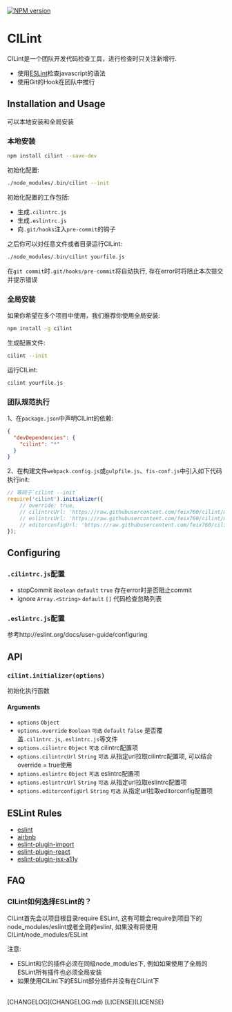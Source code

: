 
[![NPM version][npm-image]][npm-url]

# CILint

CILint是一个团队开发代码检查工具，进行检查时只关注新增行.

- 使用[ESLint](http://eslint.org/)检查javascript的语法
- 使用Git的Hook在团队中推行

## Installation and Usage

可以本地安装和全局安装

### 本地安装

```sh
npm install cilint --save-dev
```

初始化配置:

```sh
./node_modules/.bin/cilint --init
```

初始化配置的工作包括:

- 生成`.cilintrc.js`
- 生成`.eslintrc.js`
- 向`.git/hooks`注入`pre-commit`的钩子

之后你可以对任意文件或者目录运行CILint:

```sh
./node_modules/.bin/cilint yourfile.js
```

在`git commit`时`.git/hooks/pre-commit`将自动执行, 存在error时将阻止本次提交并提示错误

### 全局安装

如果你希望在多个项目中使用，我们推荐你使用全局安装:

```sh
npm install -g cilint
```

生成配置文件:

```sh
cilint --init
```

运行CILint:

```sh
cilint yourfile.js
```

### 团队规范执行

1、在`package.json`中声明CILint的依赖:

```json
{
  "devDependencies": {
    "cilint": "*"
  }
}
```

2、在构建文件`webpack.config.js`或`gulpfile.js`、`fis-conf.js`中引入如下代码执行init:

```javascript
// 等同于`cilint --init`
require('cilint').initializer({
    // override: true,
    // cilintrcUrl: 'https://raw.githubusercontent.com/feix760/cilint/master/conf/cilintrc.js',
    // eslintrcUrl: 'https://raw.githubusercontent.com/feix760/cilint/master/conf/eslintrc.js',
    // editorconfigUrl: 'https://raw.githubusercontent.com/feix760/cilint/master/conf/editorconfig',
});
```

## Configuring 

### `.cilintrc.js`配置

- stopCommit `Boolean` `default` `true` 存在error时是否阻止commit
- ignore `Array.<String>` `default` `[]` 代码检查忽略列表

### `.eslintrc.js`配置

参考http://eslint.org/docs/user-guide/configuring

## API

### `cilint.initializer(options)`

初始化执行函数

#### Arguments

- `options` `Object`
- `options.override` `Boolean` `可选` `default` `false` 是否覆盖`.cilintrc.js`,`.eslintrc.js`等文件
- `options.cilintrc` `Object` `可选` cilintrc配置项
- `options.cilintrcUrl` `String` `可选` 从指定url拉取cilintrc配置项, 可以结合override = true使用
- `options.eslintrc` `Object` `可选` eslintrc配置项
- `options.eslintrcUrl` `String` `可选` 从指定url拉取eslintrc配置项
- `options.editorconfigUrl` `String` `可选` 从指定url拉取editorconfig配置项

## ESLint Rules

- [eslint](http://eslint.org/docs/rules/)
- [airbnb](https://github.com/airbnb/javascript)
- [eslint-plugin-import](https://github.com/benmosher/eslint-plugin-import#rules)
- [eslint-plugin-react](https://github.com/yannickcr/eslint-plugin-react#list-of-supported-rules)
- [eslint-plugin-jsx-a11y](https://github.com/evcohen/eslint-plugin-jsx-a11y#supported-rules)

## FAQ

### CILint如何选择ESLint的？

CILint首先会以项目根目录require ESLint, 这有可能会require到项目下的node_modules/eslint或者全局的eslint, 如果没有将使用CILint/node_modules/ESLint

注意:
- ESLint和它的插件必须在同级node_modules下, 例如如果使用了全局的ESLint所有插件也必须全局安装
- 如果使用CILint下的ESLint部分插件并没有在CILint下


<br>
[CHANGELOG](CHANGELOG.md) [LICENSE](LICENSE)

[npm-image]: https://img.shields.io/npm/v/cilint.svg?style=flat-square
[npm-url]: https://www.npmjs.com/package/cilint
